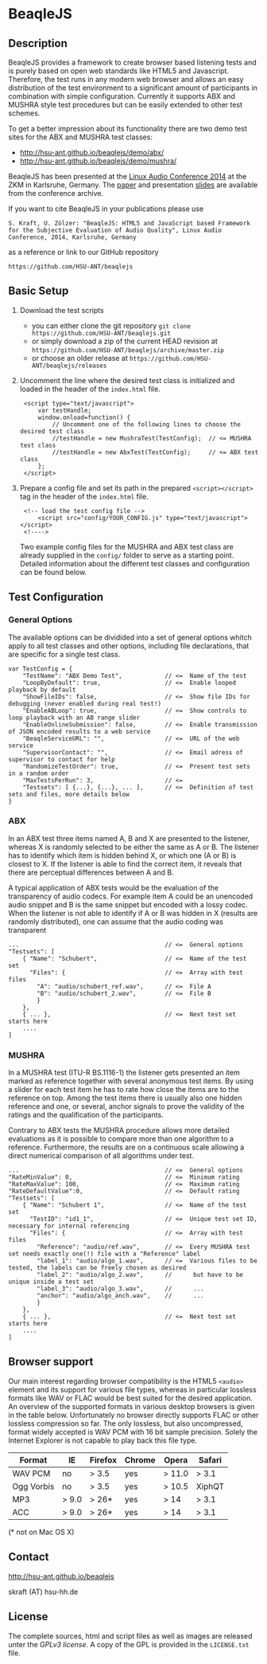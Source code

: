 BeaqleJS
=====================

Description
---------------------

BeaqleJS provides a framework to create browser based listening tests and is purely based on open web standards like HTML5 and Javascript. Therefore, the test runs in any modern web browser and allows an easy distribution of the test environment to a significant amount of participants in combination with simple configuration. Currently it supports ABX and MUSHRA style test procedures but can be easily extended to other test schemes.

To get a better impression about its functionality there are two demo test sites for the ABX and MUSHRA test classes:

* http://hsu-ant.github.io/beaqlejs/demo/abx/
* http://hsu-ant.github.io/beaqlejs/demo/mushra/

BeaqleJS has been presented at the [Linux Audio Conference 2014](http://lac.linuxaudio.org/2014/) at the ZKM in Karlsruhe, Germany. The [paper](http://lac.linuxaudio.org/2014/papers/26.pdf) and presentation [slides](http://lac.linuxaudio.org/2014/download/SKraft_BeaqleJS.pdf) are available from the conference archive.

If you want to cite BeaqleJS in your publications please use

    S. Kraft, U. Zölzer: "BeaqleJS: HTML5 and JavaScript based Framework for the Subjective Evaluation of Audio Quality", Linux Audio Conference, 2014, Karlsruhe, Germany

as a reference or link to our GitHub repository
    
    https://github.com/HSU-ANT/beaqlejs


Basic Setup
---------------------

1. Download the test scripts
   - you can either clone the git repository `git clone https://github.com/HSU-ANT/beaqlejs.git`
   - or simply download a zip of the current HEAD revision at `https://github.com/HSU-ANT/beaqlejs/archive/master.zip`
   - or choose an older release at `https://github.com/HSU-ANT/beaqlejs/releases`

2. Uncomment the line where the desired test class is initialized and loaded in the header of the `index.html` file.

        <script type="text/javascript">
            var testHandle;
            window.onload=function() {
                // Uncomment one of the following lines to choose the desired test class
                //testHandle = new MushraTest(TestConfig);  // <= MUSHRA test class
                //testHandle = new AbxTest(TestConfig);     // <= ABX test class
            };
        </script>

3. Prepare a config file and set its path in the prepared `<script></script>` tag in the header of the `index.html` file.

        <!-- load the test config file -->
            <script src="config/YOUR_CONFIG.js" type="text/javascript"></script>
        <!---->
    Two example config files for the MUSHRA and ABX test class are already supplied in the `config/` folder to serve as a starting point. Detailed information about the different test classes and configuration can be found below.


Test Configuration 
---------------------

### General Options ###

The available options can be dividided into a set of general options whitch apply to all test classes and other options, including file declarations, that are specific for a single test class.

    var TestConfig = {
        "TestName": "ABX Demo Test",            // <=  Name of the test
        "LoopByDefault": true,                  // <=  Enable looped playback by default
        "ShowFileIDs": false,                   // <=  Show file IDs for debugging (never enabled during real test!)
        "EnableABLoop": true,                   // <=  Show controls to loop playback with an AB range slider
        "EnableOnlineSubmission": false,        // <=  Enable transmission of JSON encoded results to a web service
        "BeaqleServiceURL": "",                 // <=  URL of the web service
        "SupervisorContact": "",                // <=  Email adress of supervisor to contact for help
        "RandomizeTestOrder": true,             // <=  Present test sets in a random order
        "MaxTestsPerRun": 3,                    // <=  
        "Testsets": [ {...}, {...}, ... ],      // <=  Definition of test sets and files, more details below
    }


### ABX ###

In an ABX test three items named A, B and X are presented to the listener, whereas X is randomly selected to be either the same as A or B. The listener has to identify which item is hidden behind X, or which one (A or B) is closest to X. If the listener is able to find the correct item, it reveals that there are perceptual differences between A and B. 

A typical application of ABX tests would be the evaluation of the transparency of audio codecs. For example item A could be an unencoded audio snippet and B is the same snippet but encoded with a lossy codec. When the listener is not able to identify if A or B was hidden in X (results are randomly distributed), one can assume that the audio coding was transparent
    
    ...                                         // <=  General options
    "Testsets": [
        { "Name": "Schubert",                   // <=  Name of the test set
          "Files": {                            // <=  Array with test files
            "A": "audio/schubert_ref.wav",      // <=  File A
            "B": "audio/schubert_2.wav",        // <=  File B
            }
        },
        { ... },                                // <=  Next test set starts here
        ....
    ]

### MUSHRA ###

In a MUSHRA test (ITU-R BS.1116-1) the listener gets presented an item marked as reference together with several anonymous test items. By using a slider for each test item he has to rate how close the items are to the reference on top. Among the test items there is usually also one hidden reference and one, or several, anchor signals to prove the validity of the ratings and the qualification of the participants.

Contrary to ABX tests the MUSHRA procedure allows more detailed evaluations as it is possible to compare more than one algorithm to a reference. Furthermore, the results are on a continuous scale allowing a direct numerical comparison of all algorithms under test.

    ...                                         // <=  General options
    "RateMinValue": 0,                          // <=  Minimum rating
    "RateMaxValue": 100,                        // <=  Maximum rating
    "RateDefaultValue":0,                       // <=  Default rating
    "Testsets": [
        { "Name": "Schubert 1",                 // <=  Name of the test set
          "TestID": "id1_1",                    // <=  Unique test set ID, necessary for internal referencing
          "Files": {                            // <=  Array with test files
            "Reference": "audio/ref.wav",       // <=  Every MUSHRA test set needs exactly one(!) file with a "Reference" label
            "label_1": "audio/algo_1.wav",      // <=  Various files to be tested, the labels can be freely chosen as desired
            "label_2": "audio/algo_2.wav",      //      but have to be unique inside a test set
            "label_3": "audio/algo_3.wav",      //      ...
            "anchor": "audio/algo_anch.wav",    //      ...
            }
        },
        { ... },                                // <=  Next test set starts here
        ....
    ]



Browser support
---------------------

Our main interest regarding browser compatibility is the HTML5 `<audio>` element and its support for various file types, whereas in particular lossless formats like WAV or FLAC would be best suited for the desired application. An overview of the supported formats in various desktop browsers is given in the table below.
Unfortunately no browser directly supports FLAC or other lossless compression so far. The only lossless, but also uncompressed, format widely accepted is WAV PCM with 16 bit sample precision. Solely the Internet Explorer is not capable to play back this file type.

Format     |  IE   | Firefox | Chrome |  Opera | Safari
-----------|-------|---------|--------|--------|--------
WAV PCM    |  no   |  > 3.5  |  yes   | > 11.0 | > 3.1
Ogg Vorbis |  no   |  > 3.5  |  yes   | > 10.5 | XiphQT
MP3        | > 9.0 |  > 26*  |  yes   | > 14   | > 3.1
ACC        | > 9.0 |  > 26*  |  yes   | > 14   | > 3.1

(* not on Mac OS X)


Contact
---------------------

http://hsu-ant.github.io/beaqlejs

skraft (AT) hsu-hh.de


License
---------------------

The complete sources, html and script files as well as images are released unter the *GPLv3 
license*. A copy of the GPL is provided in the `LICENSE.txt` file.
